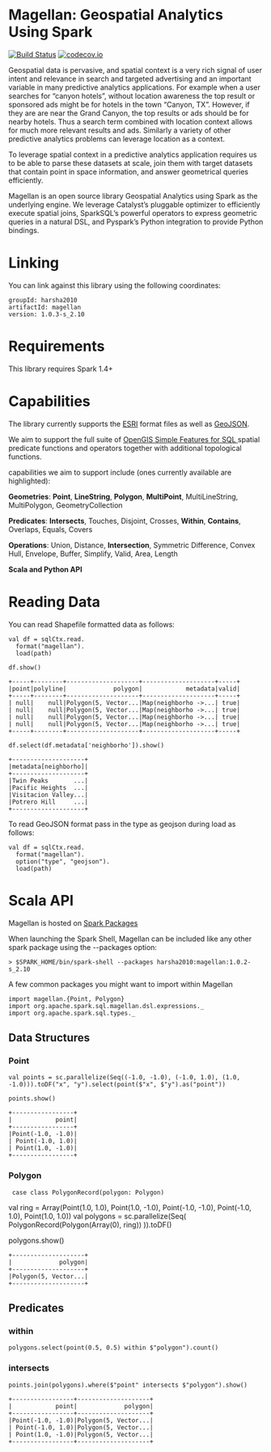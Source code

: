 # Magellan: Geospatial Analytics Using Spark

[![Build Status](https://travis-ci.org/harsha2010/magellan.svg?branch=master)](https://travis-ci.org/harsha2010/magellan)
[![codecov.io](http://codecov.io/github/harsha2010/magellan/coverage.svg?branch=master)](http://codecov.io/github/harsha2010/magellan?branch=maste)


Geospatial data is pervasive, and spatial context is a very rich signal of user intent and relevance
in search and targeted advertising and an important variable in many predictive analytics applications.
For example when a user searches for “canyon hotels”, without location awareness the top result
or sponsored ads might be for hotels in the town “Canyon, TX”.
However, if they are are near the Grand Canyon, the top results or ads should be for nearby hotels.
Thus a search term combined with location context allows for much more relevant results and ads.
Similarly a variety of other predictive analytics problems can leverage location as a context.

To leverage spatial context in a predictive analytics application requires us to be able
to parse these datasets at scale, join them with target datasets that contain point in space information,
and answer geometrical queries efficiently.

Magellan is an open source library Geospatial Analytics using Spark as the underlying engine.
We leverage Catalyst’s pluggable optimizer to efficiently execute spatial joins, SparkSQL’s powerful operators to express geometric queries in a natural DSL, and Pyspark’s Python integration to provide Python bindings.

# Linking

You can link against this library using the following coordinates:

	groupId: harsha2010
	artifactId: magellan
	version: 1.0.3-s_2.10

# Requirements

This library requires Spark 1.4+

# Capabilities

The library currently supports the [ESRI](https://www.esri.com/library/whitepapers/pdfs/shapefile.pdf) format files as well as [GeoJSON](http://geojson.org).

We aim to support the full suite of [OpenGIS Simple Features for SQL ](http://www.opengeospatial.org/standards/sfs) spatial predicate functions and operators together with additional topological functions.

capabilities we aim to support include (ones currently available are highlighted):

**Geometries**: **Point**, **LineString**, **Polygon**, **MultiPoint**, MultiLineString, MultiPolygon, GeometryCollection
	
**Predicates**: **Intersects**, Touches, Disjoint, Crosses, **Within**, **Contains**, Overlaps, Equals, Covers
	
**Operations**: Union, Distance, **Intersection**, Symmetric Difference, Convex Hull, Envelope, Buffer, Simplify, Valid, Area, Length
	
**Scala and Python API**



# Reading Data

You can read Shapefile formatted data as follows:


	val df = sqlCtx.read.
	  format("magellan").
	  load(path)
	  
	df.show()
	
	+-----+--------+--------------------+--------------------+-----+
	|point|polyline|             polygon|            metadata|valid|
	+-----+--------+--------------------+--------------------+-----+
	| null|    null|Polygon(5, Vector...|Map(neighborho ->...| true|
	| null|    null|Polygon(5, Vector...|Map(neighborho ->...| true|
	| null|    null|Polygon(5, Vector...|Map(neighborho ->...| true|
	| null|    null|Polygon(5, Vector...|Map(neighborho ->...| true|
	+-----+--------+--------------------+--------------------+-----+
	
	df.select(df.metadata['neighborho']).show()
	
	+--------------------+
	|metadata[neighborho]|
	+--------------------+
	|Twin Peaks       ...|
	|Pacific Heights  ...|
	|Visitacion Valley...|
	|Potrero Hill     ...|
	+--------------------+
	

To read GeoJSON format pass in the type as geojson during load as follows:

	val df = sqlCtx.read.
	  format("magellan").
	  option("type", "geojson").
	  load(path)
	  

# Scala API

Magellan is hosted on [Spark Packages](http://spark-packages.org/package/harsha2010/magellan)

When launching the Spark Shell, Magellan can be included like any other spark package using the --packages option:

	> $SPARK_HOME/bin/spark-shell --packages harsha2010:magellan:1.0.2-s_2.10

A few common packages you might want to import within Magellan
	
	import magellan.{Point, Polygon}
	import org.apache.spark.sql.magellan.dsl.expressions._
	import org.apache.spark.sql.types._

## Data Structures

### Point

	val points = sc.parallelize(Seq((-1.0, -1.0), (-1.0, 1.0), (1.0, -1.0))).toDF("x", "y").select(point($"x", $"y").as("point"))
	
	points.show()
	
	+-----------------+
	|            point|
	+-----------------+
	|Point(-1.0, -1.0)|
	| Point(-1.0, 1.0)|
	| Point(1.0, -1.0)|
	+-----------------+
	
### Polygon

	 case class PolygonRecord(polygon: Polygon)

val ring = Array(Point(1.0, 1.0), Point(1.0, -1.0),
  Point(-1.0, -1.0), Point(-1.0, 1.0),
  Point(1.0, 1.0))
val polygons = sc.parallelize(Seq(
    PolygonRecord(Polygon(Array(0), ring))
  )).toDF()

polygons.show()
    
    +--------------------+
	|             polygon|
	+--------------------+
	|Polygon(5, Vector...|
	+--------------------+

## Predicates

### within

	polygons.select(point(0.5, 0.5) within $"polygon").count()

### intersects

	points.join(polygons).where($"point" intersects $"polygon").show()
	
	+-----------------+--------------------+
	|            point|             polygon|
	+-----------------+--------------------+
	|Point(-1.0, -1.0)|Polygon(5, Vector...|
	| Point(-1.0, 1.0)|Polygon(5, Vector...|
	| Point(1.0, -1.0)|Polygon(5, Vector...|
	+-----------------+--------------------+


